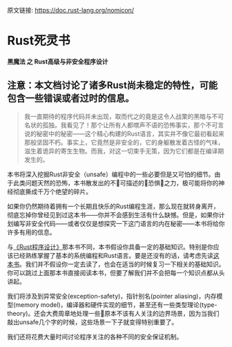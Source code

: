 原文链接: <https://doc.rust-lang.org/nomicon/>

# Rust死灵书
#### 黑魔法 之 Rust高级与非安全程序设计

## 注意：本文档讨论了诸多Rust尚未稳定的特性，可能包含一些错误或者过时的信息。

> 我一直期待的程序代码并未出现，取而代之的竟是这令人战栗的黑暗与不可名状的孤独。我看见了！那个让所有人都噤声不语的恐怖事实，那个不可言说的秘密中的秘密——这个精心构建的Rust语言，其实并不像它最初看起来那般坚固不朽。事实上，它竟然是非安全的，它的身躯散发着古怪的气味，滋生着诡异的寄生生物。而我，对这一切束手无策，因为它们都是在编译期发生的。


本书将深入挖掘Rust非安全（unsafe）编程中的一些必要但是又可怕的细节。由于此类问题天然的恐怖，本书散发出的不可描述的恐惧之力，极可能将你的神经彻底撕成千万个绝望的碎片。

如果你仍然期待着拥有一个长期且快乐的Rust编程生涯，那么现在就转身离开，彻底忘掉你曾经见到过这本书——你并不会感到生活有什么缺憾。但是，如果你计划编写非安全代码——或者仅仅是想探究一下这门语言的内在秘密——本书将给你许多有用的信息。

与[《Rust程序设计》](https://doc.rust-lang.org/book/index.html)那本书不同，本书假设你具备一定的基础知识。特别是你应该已经熟练掌握了基本的系统编程和Rust语言。要是还没有的话，请考虑先读[这本书](https://doc.rust-lang.org/book/index.html)。我们并不假设你一定去读了，也会在适当的时候复习一下相关的基础知识。你可以跳过上面那本书直接阅读本书，但要了解我们并不会把每一个知识点都从头讲起。

我们将涉及到异常安全(exception-safety)，指针别名(pointer aliasing)，内存模型(memory model)，编译器和硬件实现的细节，甚至还有一些类型理论(type-theory)。还会大费周章地处理一些原本不该有人关注的边界场景，因为当我们敲出unsafe几个字的时候，这些场景一下子就变得特别重要了。

我们还将花费大量时间讨论程序关注的各种不同的安全保证机制。